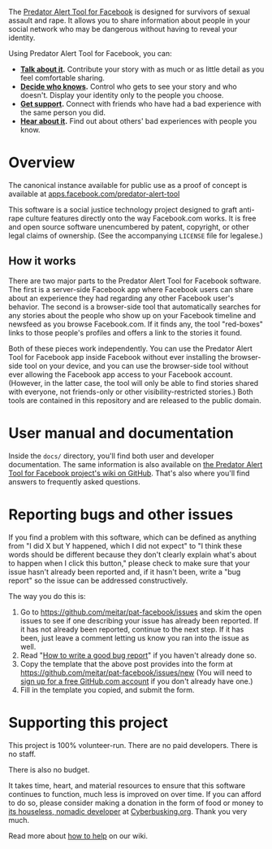 The [Predator Alert Tool for Facebook](https://apps.facebook.com/predator-alert-tool/) is designed for survivors of sexual assault and rape. It allows you to share information about people in your social network who may be dangerous without having to reveal your identity.

Using Predator Alert Tool for Facebook, you can:

* **[Talk about it](https://github.com/meitar/pat-facebook/wiki/User-Manual:Talk-About-It).** Contribute your story with as much or as little detail as you feel comfortable sharing.
* **[Decide who knows](https://github.com/meitar/pat-facebook/wiki/User-Manual:Decide-Who-Knows).** Control who gets to see your story and who doesn't. Display your identity only to the people you choose.
* **[Get support](https://github.com/meitar/pat-facebook/wiki/User-Manual:Get-Support).** Connect with friends who have had a bad experience with the same person you did.
* **[Hear about it](https://github.com/meitar/pat-facebook/wiki/User-Manual:Hear-About-It).** Find out about others' bad experiences with people you know.

# Overview

The canonical instance available for public use as a proof of concept is available at [apps.facebook.com/predator-alert-tool](https://apps.facebook.com/predator-alert-tool/)

This software is a social justice technology project designed to graft anti-rape culture features directly onto the way Facebook.com works. It is free and open source software unencumbered by patent, copyright, or other legal claims of ownership. (See the accompanying `LICENSE` file for legalese.)

## How it works

There are two major parts to the Predator Alert Tool for Facebook software. The first is a server-side Facebook app where Facebook users can share about an experience they had regarding any other Facebook user's behavior. The second is a browser-side tool that automatically searches for any stories about the people who show up on your Facebook timeline and newsfeed as you browse Facebook.com. If it finds any, the tool "red-boxes" links to those people's profiles and offers a link to the stories it found.

Both of these pieces work independently. You can use the Predator Alert Tool for Facebook app inside Facebook without ever installing the browser-side tool on your device, and you can use the browser-side tool without ever allowing the Facebook app access to your Facebook account. (However, in the latter case, the tool will only be able to find stories shared with everyone, not friends-only or other visibility-restricted stories.) Both tools are contained in this repository and are released to the public domain.

# User manual and documentation

Inside the `docs/` directory, you'll find both user and developer documentation. The same information is also available on [the Predator Alert Tool for Facebook project's wiki on GitHub](https://github.com/meitar/pat-facebook/wiki). That's also where you'll find answers to frequently asked questions.

# Reporting bugs and other issues

If you find a problem with this software, which can be defined as anything from "I did X but Y happened, which I did not expect" to "I think these words should be different because they don't clearly explain what's about to happen when I click this button," please check to make sure that your issue hasn't already been reported and, if it hasn't been, write a "bug report" so the issue can be addressed constructively.

The way you do this is:

1. Go to https://github.com/meitar/pat-facebook/issues and skim the open issues to see if one describing your issue has already been reported. If it has not already been reported, continue to the next step. If it has been, just leave a comment letting us know you ran into the issue as well.
2. Read "[How to write a good bug report](http://noverse.com/blog/2012/06/how-to-write-a-good-bug-report/)" if you haven't already done so.
3. Copy the template that the above post provides into the form at https://github.com/meitar/pat-facebook/issues/new (You will need to [sign up for a free GitHub.com account](https://github.com/signup/free) if you don't already have one.)
4. Fill in the template you copied, and submit the form.

# Supporting this project

This project is 100% volunteer-run. There are no paid developers. There is no staff.

There is also no budget.

It takes time, heart, and material resources to ensure that this software continues to function, much less is improved on over time. If you can afford to do so, please consider making a donation in the form of food or money to [its houseless, nomadic developer](https://github.com/meitar/) at [Cyberbusking.org](http://Cyberbusking.org). Thank you very much.

Read more about [how to help](https://github.com/meitar/pat-facebook/wiki/How-to-help) on our wiki.
